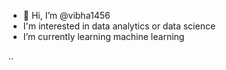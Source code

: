 - 👋 Hi, I’m @vibha1456
- I'm interested in data analytics or data science
- I’m currently learning machine learning

..

<!---
vibha1456/vibha1456 is a ✨ special ✨ repository because its `README.md` (this file) appears on your GitHub profile.
You can click the Preview link to take a look at your changes.
--->
